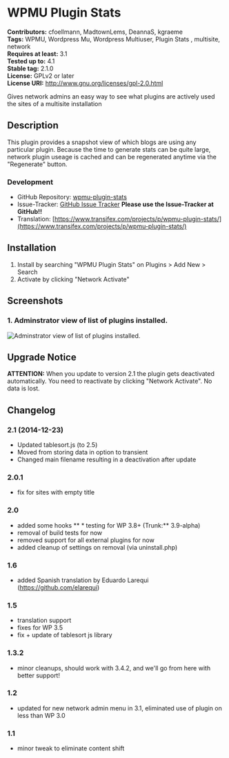 # WPMU Plugin Stats #
**Contributors:** cfoellmann, MadtownLems, DeannaS, kgraeme  
**Tags:** WPMU, Wordpress Mu, Wordpress Multiuser, Plugin Stats , multisite, network  
**Requires at least:** 3.1  
**Tested up to:** 4.1  
**Stable tag:** 2.1.0  
**License:** GPLv2 or later  
**License URI:** http://www.gnu.org/licenses/gpl-2.0.html  

Gives network admins an easy way to see what plugins are actively used the sites of a multisite installation

## Description ##

This plugin provides a snapshot view of which blogs are using any particular plugin. 
Because the time to generate stats can be quite large, network plugin useage is cached and can be regenerated anytime via the "Regenerate" button.

### Development ###

* GitHub Repository: [wpmu-plugin-stats](https://github.com/wp-repository/wpmu-plugin-stats)
* Issue-Tracker: [GitHub Issue Tracker](https://github.com/wp-repository/wpmu-theme-usage-info/issues) **Please use the Issue-Tracker at GitHub!!**
* Translation: [https://www.transifex.com/projects/p/wpmu-plugin-stats/](https://www.transifex.com/projects/p/wpmu-plugin-stats/)

## Installation ##

1. Install by searching "WPMU Plugin Stats" on Plugins > Add New > Search
2. Activate by clicking "Network Activate"

## Screenshots ##

### 1. Adminstrator view of list of plugins installed. ###
![Adminstrator view of list of plugins installed.](https://raw.githubusercontent.com/wp-repository/wpmu-plugin-stats/develop/.assets/screenshot-1.png)


## Upgrade Notice ##

**ATTENTION:**
When you update to version 2.1 the plugin gets deactivated automatically.
You need to reactivate by clicking "Network Activate". No data is lost.

## Changelog ##
### 2.1 (2014-12-23) ###
 * Updated tablesort.js (to 2.5)
 * Moved from storing data in option to transient
 * Changed main filename resulting in a deactivation after update

### 2.0.1 ###
 * fix for sites with empty title

### 2.0 ###
 * added some hooks
** * testing for WP 3.8+ (Trunk:** 3.9-alpha)  
 * removal of build tests for now
 * removed support for all external plugins for now
 * added cleanup of settings on removal (via uninstall.php)

### 1.6 ###
* added Spanish translation by Eduardo Larequi (https://github.com/elarequi)

### 1.5 ###
* translation support
* fixes for WP 3.5
* fix + update of tablesort js library

### 1.3.2 ###
* minor cleanups, should work with 3.4.2, and we'll go from here with better support!

### 1.2 ###
* updated for new network admin menu in 3.1, eliminated use of plugin on less than WP 3.0

### 1.1 ###
* minor tweak to eliminate content shift